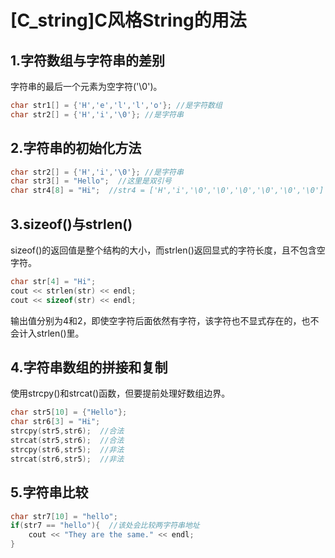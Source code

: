 # [C_string]C风格String的用法

## 1.字符数组与字符串的差别

字符串的最后一个元素为空字符('\0')。

```C++
char str1[] = {'H','e','l','l','o'}; //是字符数组
char str2[] = {'H','i','\0'}; //是字符串
```

## 2.字符串的初始化方法

```C++
char str2[] = {'H','i','\0'}; //是字符串
char str3[] = "Hello";  //这里是双引号
char str4[8] = "Hi";  //str4 = ['H','i','\0','\0','\0','\0','\0','\0'] 
```

## 3.sizeof()与strlen()

sizeof()的返回值是整个结构的大小，而strlen()返回显式的字符长度，且不包含空字符。

```C++
char str[4] = "Hi";
cout << strlen(str) << endl;
cout << sizeof(str) << endl;
```

输出值分别为4和2，即使空字符后面依然有字符，该字符也不显式存在的，也不会计入strlen()里。

## 4.字符串数组的拼接和复制

使用strcpy()和strcat()函数，但要提前处理好数组边界。

```C++
char str5[10] = {"Hello"};
char str6[3] = "Hi";
strcpy(str5,str6);  //合法
strcat(str5,str6);  //合法
strcpy(str6,str5);  //非法
strcat(str6,str5);  //非法
```

## 5.字符串比较

```C++
char str7[10] = "hello";
if(str7 == "hello"){  //该处会比较两字符串地址
    cout << "They are the same." << endl;
}
